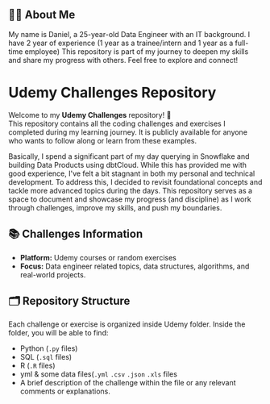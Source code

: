 ## 👨‍💻 About Me
My name is Daniel, a 25-year-old Data Engineer with an IT background. 
I have 2 year of experience (1 year as a trainee/intern and 1 year as a full-time employee)
This repository is part of my journey to deepen my skills and share my progress with others. Feel free to explore and connect!


# Udemy Challenges Repository

Welcome to my **Udemy Challenges** repository! 🚀  
This repository contains all the coding challenges and exercises I completed during my learning journey. It is publicly available for anyone who wants to follow along or learn from these examples.

Basically, I spend a significant part of my day querying in Snowflake and building Data Products using dbtCloud. While this has provided me with good experience, I've felt a bit stagnant in both my personal and technical development. To address this, I decided to revisit foundational concepts and tackle more advanced topics during the days. This repository serves as a space to document and showcase my progress (and discipline) as I work through challenges, improve my skills, and push my boundaries.


## 📚 Challenges Information
- **Platform:** Udemy courses or random exercises
- **Focus:** Data engineer related topics, data structures, algorithms, and real-world projects.

## 🗂 Repository Structure
Each challenge or exercise is organized inside Udemy folder. Inside the folder, you will be able to find:
- Python (`.py` files)
- SQL (`.sql` files)
- R (`.R` files)
- yml & some data files(`.yml` `.csv` `.json` `.xls` files
- A brief description of the challenge within the file or any relevant comments or explanations.

